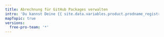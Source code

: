 ```yaml
---
title: Abrechnung für GitHub Packages verwalten
intro: 'Du kannst Deine {{ site.data.variables.product.prodname_registry }}-Nutzung ansehen und ein Ausgabenlimit für {{ site.data.variables.product.prodname_registry }} festlegen.'
mapTopic: true
versions:
  free-pro-team: '*'
---
```


